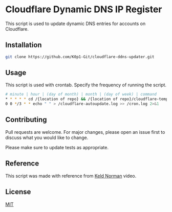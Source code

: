 # Cloudflare Dynamic DNS IP Register

This script is used to update dynamic DNS entries for accounts on Cloudflare.

## Installation

```bash
git clone https://github.com/K0p1-Git/cloudflare-ddns-updater.git
```

## Usage
This script is used with crontab. Specify the frequency of running the script.

```bash
# minute | hour | (day of month) | month | (day of week) | command
* * * * * cd /{location of repo} && /{location of repo}/cloudflare-template.sh >> /cron.log 2>&1
0 0 */3 * * echo " " > /cloudflare-autoupdate.log >> /cron.log 2>&1
```

## Contributing
Pull requests are welcome. For major changes, please open an issue first to discuss what you would like to change.

Please make sure to update tests as appropriate.

## Reference
This script was made with reference from [Keld Norman](https://www.youtube.com/watch?v=vSIBkH7sxos) video.

## License
[MIT](https://github.com/K0p1-Git/cloudflare-ddns-updater/blob/main/LICENSE)
